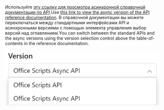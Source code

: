 <span data-ttu-id="33f52-101">Используйте [эту ссылку для просмотра асинхронной справочной документации по API](/javascript/api/office-scripts/excelscript?view=office-scripts-async).</span><span class="sxs-lookup"><span data-stu-id="33f52-101">Use [this link to view the async version of the API reference documentation](/javascript/api/office-scripts/excelscript?view=office-scripts-async).</span></span> <span data-ttu-id="33f52-102">В справочной документации вы можете переключаться между стандартными интерфейсами API и асинхронными версиями с помощью элемента управления выбор версий над оглавлением.</span><span class="sxs-lookup"><span data-stu-id="33f52-102">You can switch between the standard APIs and the async versions using the version selection control above the table-of-contents in the reference documentation.</span></span>

![Элемент управления "Выбор версии" в справочной документации.](../images/reference-documentation-version-picker.png)

